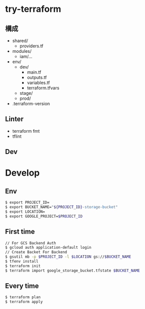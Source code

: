 # try-terraform

## 構成

* shared/
  * providers.tf
* modules/
  * iam/...
* env/
    * dev/
        * main.tf
        * outputs.tf
        * variables.tf
        * terraform.tfvars
    * stage/
    * prod/
* .terraform-version

## Linter

* terraform fmt
* tflint


## Dev

# Develop

## Env
```bash
$ export PROJECT_ID=
$ export BUCKET_NAME="${PROJECT_ID}-storage-bucket"
$ export LOCATION=
$ export GOOGLE_PROJECT=$PROJECT_ID
```

## First time
```bash
// For GCS Backend Auth
$ gcloud auth application-default login
// Create Backet For Backend
$ gsutil mb -p $PROJECT_ID -l $LOCATION gs://$BUCKET_NAME
$ tfenv install
$ terraform init
$ terraform import google_storage_bucket.tfstate $BUCKET_NAME
```

## Every time
```bash
$ terraform plan
$ terraform apply
```